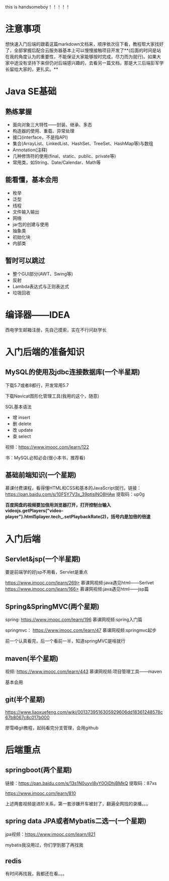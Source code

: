 this is handsomeboy！！！！！
# 注意事项

想快速入门后端的跟着这篇markdown文档来，顺序依次往下看，教程帮大家找好了，全部掌握后配合云服务器基本上可以慢慢接触项目开发了**(后面的时间是站在我的角度认为的重要性，不能保证大家能够按时完成，尽力而为就行)。如果大家中途没有坚持下来但仍对后端感兴趣的，去看另一篇文档，那是大三后端彭军学长留给大家的，更扎实。**



# Java SE基础

## 熟练掌握

- 面向对象三大特性——封装、继承、多态
- 构造器的使用、重载、异常处理
- 接口(interface，不是指API)
- 集合(ArrayList、LinkedList、HashSet、TreeSet、HashMap等)与数组
- Annotation(注释)
- 几种修饰符的使用(final、static、public、private等)
- 常用类，如String、Date/Calendar、Math等

## 能看懂，基本会用

- 枚举
- 泛型
- 线程
- 文件输入输出
- 网络
- jar包的创建与使用
- 抽象类
- 初始化块
- 内部类

## 暂时可以跳过

- 整个GUI部分(AWT、Swing等)
- 反射
- Lambda表达式与正则表达式
- 垃圾回收

# 编译器——IDEA

西电学生邮箱注册，先自己摸索，实在不行问赵学长

# 入门后端的准备知识

## MySQL的使用及jdbc连接数据库(一个半星期)

下载5.7或者8都行，开发常用5.7

下载Navicat图形化管理工具(我用的这个，随意)

SQL基本语法

- 增 insert 
- 删 delete
- 改 update
- 查 select

视频：<https://www.imooc.com/learn/122> 

书：MySQL必知必会(很小本书，推荐看)



## 基础前端知识(一个星期)

慕课付费课程，看得懂HTML和CSS和基本的JavaScript就行。链接：https://pan.baidu.com/s/10F5Y7V3x_39ptisINO8HAw 
提取码：up0g 



**百度网盘的视频要加倍用浏览器打开，打开控制台输入videojs.getPlayers("video-player").html5player.tech_.setPlaybackRate(2)，括号内是加倍的倍速**



# 入门后端

## Servlet&jsp(一个半星期)

要是前端学的好jsp不用看，Servlet是重点

https://www.imooc.com/learn/269> 				慕课网视频:java遇见html——Serlvet
https://www.imooc.com/learn/166> 				慕课网视频:java遇见html——jsp篇



## Spring&SpringMVC(两个星期)

spring: <https://www.imooc.com/learn/196> 					慕课网视频:spring入门篇

springmvc： <https://www.imooc.com/learn/47> 				慕课网视频:springmvc起步

前一个认真看完，后一个看前一半，知道springMVC是啥就行



## maven(半个星期)

视频: <https://www.imooc.com/learn/443> 					慕课网视频:项目管理工具——maven

基本会用



## git(半个星期)

https://www.liaoxuefeng.com/wiki/0013739516305929606dd18361248578c67b8067c8c017b000

廖雪峰git教程，起码看完分支管理，会用github



# 后端重点

## springboot(两个星期)

链接：https://pan.baidu.com/s/13s1N0uyvl8yY0OjDhjBMkQ 
提取码：87xs 

https://www.imooc.com/learn/810

上述两套视频是进阶关系，第一套涉嫌开车被封了，翻遍全网找的录播。。。



## spring data JPA或者Mybatis二选一(一个星期)

jpa视频：https://www.imooc.com/learn/821

mybatis我没用过，你们学到那了再找我



## redis

有时间再找我，我都还在看。。。
